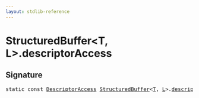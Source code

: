 ```yaml
---
layout: stdlib-reference
---
```


# StructuredBuffer<T, L>.descriptorAccess

## Signature
<pre>
<span class='code_keyword'>static</span> <span class='code_keyword'>const</span> <a href="../descriptoraccess-0a/index.html" class="code_type">DescriptorAccess</a> <a href="index.html" class="code_type">StructuredBuffer</a>&lt;<a href="index.html#typeparam-T" class="code_type">T</a>, <a href="index.html#typeparam-L" class="code_type">L</a>&gt;.<a href="descriptoraccess-a.html" class="code_var">descriptorAccess</a> = DescriptorAccess\.Read;
</pre>

